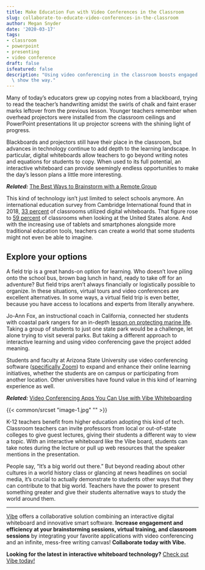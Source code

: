 ```yaml
---
title: Make Education Fun with Video Conferences in the Classroom
slug: collaborate-to-educate-video-conferences-in-the-classroom
author: Megan Snyder
date: '2020-03-17'
tags:
- classroom
- powerpoint
- presenting
- video conference
draft: false
isfeatured: false
description: "Using video conferencing in the classroom boosts engaged learning, but where do you get started? We\u2019ll\
  \ show the way."
---
```


Many of today’s educators grew up copying notes from a blackboard, trying to read the teacher’s handwriting amidst the swirls of chalk and faint eraser marks leftover from the previous lesson. Younger teachers remember when overhead projectors were installed from the classroom ceilings and PowerPoint presentations lit up projector screens with the shining light of progress.

Blackboards and projectors still have their place in the classroom, but advances in technology continue to add depth to the learning landscape. In particular, digital whiteboards allow teachers to go beyond writing notes and equations for students to copy. When used to its full potential, an interactive whiteboard can provide seemingly endless opportunities to make the day’s lesson plans a little more interesting.

***Related:*** [The Best Ways to Brainstorm with a Remote Group](https://vibe.us/blog/the-best-ways-to-brainstorm-with-a-remote-group/)

This kind of technology isn’t just limited to select schools anymore. An international education survey from Cambridge International found that in 2018, [33 percent](https://edtechmagazine.com/k12/article/2019/02/new-global-survey-offers-snapshot-technology-classroom-2019) of classrooms utilized digital whiteboards. That figure rose to [59 percent](https://www.cambridgeinternational.org/Images/514611-global-education-census-survey-report.pdf) of classrooms when looking at the United States alone. And with the increasing use of tablets and smartphones alongside more traditional education tools, teachers can create a world that some students might not even be able to imagine.

## Explore your options

A field trip is a great hands-on option for learning. Who doesn’t love piling onto the school bus, brown bag lunch in hand, ready to take off for an adventure? But field trips aren’t always financially or logistically possible to organize. In these situations, virtual tours and video conferences are excellent alternatives. In some ways, a virtual field trip is even better, because you have access to locations and experts from literally anywhere.

Jo-Ann Fox, an instructional coach in California, connected her students with coastal park rangers for an in-depth [lesson on protecting marine life](https://www.pblworks.org/success-stories/pbl-expands-world-my-students). Taking a group of students to just one state park would be a challenge, let alone trying to visit several parks. But taking a different approach to interactive learning and using video conferencing gave the project added meaning.

Students and faculty at Arizona State University use video conferencing software ([specifically Zoom](https://blog.zoom.us/wordpress/2020/01/22/arizona-state-university-zoom-education/)) to expand and enhance their online learning initiatives, whether the students are on campus or participating from another location. Other universities have found value in this kind of learning experience as well.

***Related:*** [Video Conferencing Apps You Can Use with Vibe Whiteboarding](https://vibe.us/blog/video-conferencing-apps-with-whiteboard/)

{{< common/srcset "image-1.jpg" "" >}}

K-12 teachers benefit from higher education adopting this kind of tech. Classroom teachers can invite professors from local or out-of-state colleges to give guest lectures, giving their students a different way to view a topic. With an interactive whiteboard like the Vibe board, students can take notes during the lecture or pull up web resources that the speaker mentions in the presentation.

People say, “It’s a big world out there.” But beyond reading about other cultures in a world history class or glancing at news headlines on social media, it’s crucial to actually demonstrate to students other ways that they can contribute to that big world. Teachers have the power to present something greater and give their students alternative ways to study the world around them.



---

[Vibe](https://vibe.us/) offers a collaborative solution combining an interactive digital whiteboard and innovative smart software. **Increase engagement and efficiency at your brainstorming sessions, virtual training, and classroom sessions** by integrating your favorite applications with video conferencing and an infinite, mess-free writing canvas! **Collaborate today with Vibe.**

**Looking for the latest in interactive whiteboard technology?** [Check out Vibe today!](https://vibe.us/order/)
